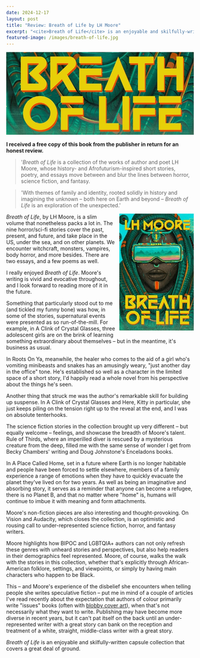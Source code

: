 ```yaml
---
date: 2024-12-17
layout: post
title: "Review: Breath of Life by LH Moore"
excerpt: "<cite>Breath of Life</cite> is an enjoyable and skilfully-written capsule collection that covers a great deal of ground."
featured-image: /images/breath-of-life.jpg
---
```


![Breath of Life](/images/breath-of-life.jpg)

**I received a free copy of this book from the publisher in return for an honest review.**

> '<cite>Breath of Life</cite> is a collection of the works of author and poet LH Moore, whose history- and Afrofuturism-inspired short stories, poetry, and essays move between and blur the lines between horror, science fiction, and fantasy.

> 'With themes of family and identity, rooted solidly in history and imagining the unknown &ndash; both here on Earth and beyond &ndash; <cite>Breath of Life</cite> is an exploration of the unexpected.'

<img src="/images/breath-of-life-200.jpg" alt="Breath of Life" style="float: right; margin-bottom: 10px; margin-left: 10px;">

<cite>Breath of Life</cite>, by LH Moore, is a slim volume that nonetheless packs a lot in. The nine horror/sci-fi stories cover the past, present, and future, and take place in the US, under the sea, and on other planets. We encounter witchcraft, monsters, vampires, body horror, and more besides. There are two essays, and a few poems as well.

I really enjoyed <cite>Breath of Life</cite>. Moore's writing is vivid and evocative throughout, and I look forward to reading more of it in the future.

Something that particularly stood out to me (and tickled my funny bone) was how, in some of the stories, supernatural events were presented as so run-of-the-mill. For example, in A Clink of Crystal Glasses, three adolescent girls are on the brink of learning something extraordinary about themselves &ndash; but in the meantime, it's business as usual.

In Roots On Ya, meanwhile, the healer who comes to the aid of a girl who's vomiting minibeasts and snakes has an amusingly weary, "just another day in the office" tone. He's established so well as a character in the limited space of a short story, I'd happily read a whole novel from his perspective about the things he's seen.

Another thing that struck me was the author's remarkable skill for building up suspense. In A Clink of Crystal Glasses and Here, Kitty in particular, she just keeps piling on the tension right up to the reveal at the end, and I was on absolute tenterhooks.

The science fiction stories in the collection brought up very different &ndash; but equally welcome &ndash; feelings, and showcase the breadth of Moore's talent. Rule of Thirds, where an imperilled diver is rescued by a mysterious creature from the deep, filled me with the same sense of wonder I get from Becky Chambers' writing and Doug Johnstone's Enceladons books.

In A Place Called Home, set in a future where Earth is no longer habitable and people have been forced to settle elsewhere, members of a family experience a range of emotions when they have to quickly evacuate the planet they've lived on for two years. As well as being an imaginative and absorbing story, it serves as a reminder that anyone can become a refugee, there is no Planet B, and that no matter where "home" is, humans will continue to imbue it with meaning and form attachments.

Moore's non-fiction pieces are also interesting and thought-provoking. On Vision and Audacity, which closes the collection, is an optimistic and rousing call to under-represented science fiction, horror, and fantasy writers.

Moore highlights how BIPOC and LGBTQIA+ authors can not only refresh these genres with unheard stories and perspectives, but also help readers in their demographics feel represented. Moore, of course, walks the walk with the stories in this collection, whether that's explicitly through African-American folklore, settings, and viewpoints, or simply by having main characters who happen to be Black.

This &ndash; and Moore's experience of the disbelief she encounters when telling people she writes speculative fiction &ndash; put me in mind of a couple of articles I've read recently about the expectation that authors of colour primarily write "issues" books (often with [blobby cover art](https://thewalrus.ca/the-hidden-racism-of-book-cover-design/)), when that's not necessarily what they want to write. Publishing may have become more diverse in recent years, but it can't pat itself on the back until an under-represented writer with a great story can bank on the reception and treatment of a white, straight, middle-class writer with a great story.

<cite>Breath of Life</cite> is an enjoyable and skilfully-written capsule collection that covers a great deal of ground.